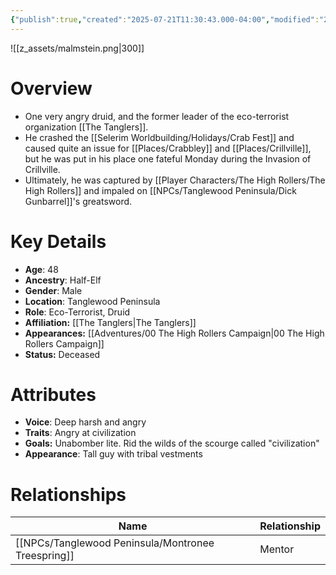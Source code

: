 ```yaml
---
{"publish":true,"created":"2025-07-21T11:30:43.000-04:00","modified":"2025-10-17T10:26:32.336-04:00","cssclasses":""}
---
```


![[z_assets/malmstein.png|300]]

# Overview
- One very angry druid, and the former leader of the eco-terrorist organization [[The Tanglers]]. 
- He crashed the [[Selerim Worldbuilding/Holidays/Crab Fest]] and caused quite an issue for [[Places/Crabbley]] and [[Places/Crillville]], but he was put in his place one fateful Monday during the Invasion of Crillville.
- Ultimately, he was captured by [[Player Characters/The High Rollers/The High Rollers]] and impaled on [[NPCs/Tanglewood Peninsula/Dick Gunbarrel]]'s greatsword.

# Key Details
- **Age**: 48
- **Ancestry**: Half-Elf
- **Gender**: Male
- **Location**: Tanglewood Peninsula
- **Role**: Eco-Terrorist, Druid
- **Affiliation:** [[The Tanglers\|The Tanglers]]
- **Appearances:** [[Adventures/00 The High Rollers Campaign\|00 The High Rollers Campaign]]
- **Status:** Deceased

# Attributes
- **Voice**: Deep harsh and angry
- **Traits**: Angry at civilization
- **Goals:** Unabomber lite. Rid the wilds of the scourge called "civilization"
- **Appearance**: Tall guy with tribal vestments

# Relationships

| Name                     | Relationship |
| ------------------------ | ------------ |
| [[NPCs/Tanglewood Peninsula/Montronee Treespring]] | Mentor       |
